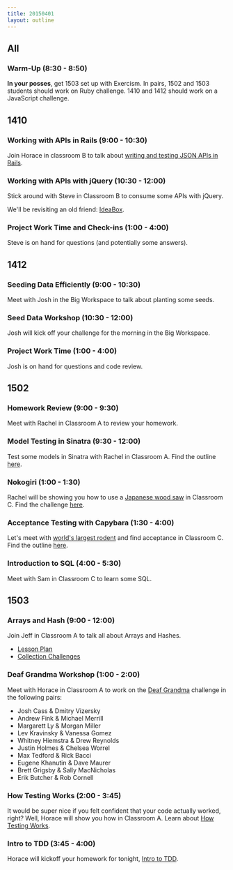 ```yaml
---
title: 20150401
layout: outline
---
```


## All

### Warm-Up (8:30 - 8:50)

**In your posses**, get 1503 set up with Exercism. In pairs, 1502 and 1503 students should work on Ruby challenge. 1410 and 1412 should work on a JavaScript challenge.

## 1410

### Working with APIs in Rails (9:00 - 10:30)

Join Horace in classroom B to talk about [writing and testing JSON APIs in Rails](https://github.com/turingschool/lesson_plans/blob/master/ruby_04-apis_and_scalability/active_model_serializers_and_api_controller_tests.markdown).

### Working with APIs with jQuery (10:30 - 12:00)

Stick around with Steve in Classroom B to consume some APIs with jQuery.

We'll be revisiting an old friend: [IdeaBox](https://github.com/turingschool-examples/ideabox-jquery).

### Project Work Time and Check-ins (1:00 - 4:00)

Steve is on hand for questions (and potentially some answers).

## 1412

### Seeding Data Efficiently (9:00 - 10:30)

Meet with Josh in the Big Workspace to talk about planting some seeds.

### Seed Data Workshop (10:30 - 12:00)

Josh will kick off your challenge for the morning in the Big Workspace.

### Project Work Time (1:00 - 4:00)

Josh is on hand for questions and code review.

## 1502

### Homework Review (9:00 - 9:30)

Meet with Rachel in Classroom A to review your homework.

### Model Testing in Sinatra (9:30 - 12:00)

Test some models in Sinatra with Rachel in Classroom A. Find the outline [here](https://github.com/turingschool/lesson_plans/blob/master/ruby_02-web_applications_with_ruby/model_testing_in_sinatra.markdown). 

### Nokogiri (1:00 - 1:30)

Rachel will be showing you how to use a [Japanese wood saw](https://www.google.com/search?q=nokogiri&es_sm=91&source=lnms&tbm=isch&sa=X&ei=WwQcVciIFoe0oQTQzILoBw&ved=0CAgQ_AUoAg&biw=1430&bih=778) in Classroom C. Find the challenge [here](https://github.com/turingschool/challenges/blob/master/parsing_html.markdown). 

### Acceptance Testing with Capybara (1:30 - 4:00)

Let's meet with [world's largest rodent](https://www.google.com/search?q=nokogiri&es_sm=91&source=lnms&tbm=isch&sa=X&ei=WwQcVciIFoe0oQTQzILoBw&ved=0CAgQ_AUoAg&biw=1430&bih=778#tbm=isch&q=capybara) and find acceptance in Classroom C. Find the outline [here](https://github.com/turingschool/lesson_plans/blob/master/ruby_02-web_applications_with_ruby/feature_testing_in_sinatra_with_capybara.markdown). 

### Introduction to SQL (4:00 - 5:30)

Meet with Sam in Classroom C to learn some SQL.

## 1503

### Arrays and Hash (9:00 - 12:00)

Join Jeff in Classroom A to talk all about Arrays and Hashes.

* [Lesson Plan](https://github.com/turingschool/lesson_plans/blob/master/ruby_01-object_oriented_programming_with_ruby/arrays_and_hashes.markdown)
* [Collection Challenges](https://github.com/turingschool/challenges/blob/master/collections.markdown)

### Deaf Grandma Workshop (1:00 - 2:00)

Meet with Horace in Classroom A to work on the [Deaf Grandma](https://github.com/turingschool/challenges/blob/master/deaf_grandma.markdown) challenge in the following pairs:

* Josh Cass & Dmitry Vizersky
* Andrew Fink & Michael Merrill
* Margarett Ly & Morgan Miller
* Lev Kravinsky & Vanessa Gomez
* Whitney Hiemstra & Drew Reynolds
* Justin Holmes & Chelsea Worrel
* Max Tedford & Rick Bacci
* Eugene Khanutin & Dave Maurer
* Brett Grigsby & Sally MacNicholas
* Erik Butcher & Rob Cornell

### How Testing Works (2:00 - 3:45)

It would be super nice if you felt confident that your code actually worked, right? Well, Horace will show you how in Classroom A. Learn about [How Testing Works](https://github.com/turingschool/lesson_plans/blob/master/ruby_01-object_oriented_programming_with_ruby/how_testing_works.markdown).

### Intro to TDD (3:45 - 4:00)

Horace will kickoff your homework for tonight, [Intro to TDD](http://tutorials.jumpstartlab.com/topics/testing/intro-to-tdd.html).
